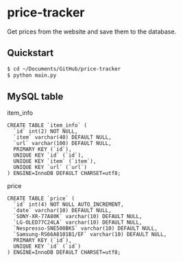 # price-tracker

Get prices from the website and save them to the database.

## Quickstart

```zsh
$ cd ~/Documents/GitHub/price-tracker
$ python main.py
```

## MySQL table

item_info

```mysql
CREATE TABLE `item_info` (
  `id` int(2) NOT NULL,
  `item` varchar(40) DEFAULT NULL,
  `url` varchar(100) DEFAULT NULL,
  PRIMARY KEY (`id`),
  UNIQUE KEY `id` (`id`),
  UNIQUE KEY `item` (`item`),
  UNIQUE KEY `url` (`url`)
) ENGINE=InnoDB DEFAULT CHARSET=utf8;
```

price

```mysql
CREATE TABLE `price` (
  `id` int(4) NOT NULL AUTO_INCREMENT,
  `date` varchar(10) DEFAULT NULL,
  `SONY-XR-77A80K` varchar(10) DEFAULT NULL,
  `LG-OLED77C24LA` varchar(10) DEFAULT NULL,
  `Nespresso-SNE500BKS` varchar(10) DEFAULT NULL,
  `Samsung-RS66A8101B1/EF` varchar(10) DEFAULT NULL,
  PRIMARY KEY (`id`),
  UNIQUE KEY `id` (`id`)
) ENGINE=InnoDB DEFAULT CHARSET=utf8;
```